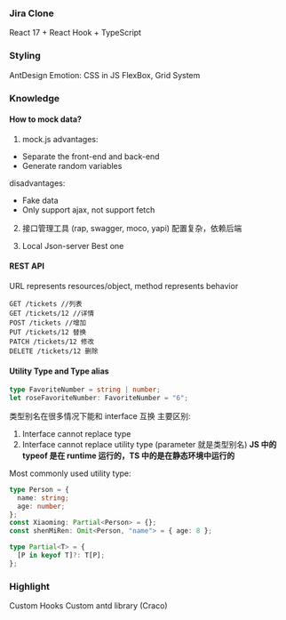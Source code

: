 ### Jira Clone

React 17 + React Hook + TypeScript

### Styling

AntDesign
Emotion: CSS in JS
FlexBox, Grid System

### Knowledge

#### How to mock data?

1. mock.js
   advantages:

- Separate the front-end and back-end
- Generate random variables

disadvantages:

- Fake data
- Only support ajax, not support fetch

2. 接口管理工具 (rap, swagger, moco, yapi)
   配置复杂，依赖后端

3. Local Json-server
   Best one

#### REST API

URL represents resources/object, method represents behavior

```$xslt
GET /tickets //列表
GET /tickets/12 //详情
POST /tickets //增加
PUT /tickets/12 替换
PATCH /tickets/12 修改
DELETE /tickets/12 删除
```

#### Utility Type and Type alias

```typescript
type FavoriteNumber = string | number;
let roseFavoriteNumber: FavoriteNumber = "6";
```

类型别名在很多情况下能和 interface 互换
主要区别:

1. Interface cannot replace type
2. Interface cannot replace utility type (parameter 就是类型别名)
   **JS 中的 typeof 是在 runtime 运行的，TS 中的是在静态环境中运行的**

Most commonly used utility type:

```typescript
type Person = {
  name: string;
  age: number;
};
const Xiaoming: Partial<Person> = {};
const shenMiRen: Omit<Person, "name"> = { age: 8 };

type Partial<T> = {
  [P in keyof T]?: T[P];
};
```

### Highlight

Custom Hooks
Custom antd library (Craco)
